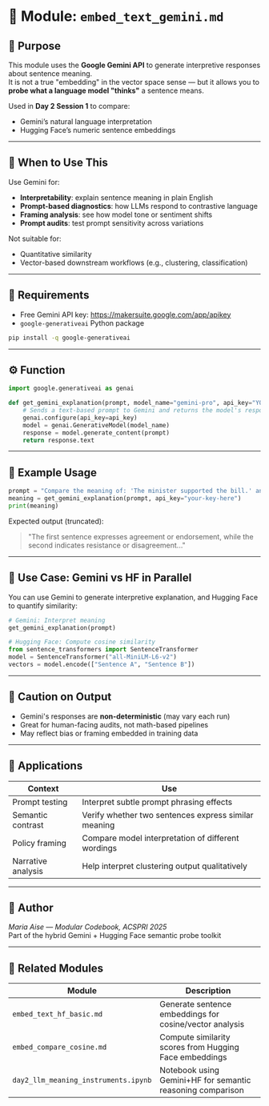 
# 🤖 Module: `embed_text_gemini.md`

## 📌 Purpose

This module uses the **Google Gemini API** to generate interpretive responses about sentence meaning.  
It is not a true "embedding" in the vector space sense — but it allows you to **probe what a language model "thinks"** a sentence means.

Used in **Day 2 Session 1** to compare:
- Gemini’s natural language interpretation
- Hugging Face’s numeric sentence embeddings

---

## 🧠 When to Use This

Use Gemini for:
- **Interpretability**: explain sentence meaning in plain English
- **Prompt-based diagnostics**: how LLMs respond to contrastive language
- **Framing analysis**: see how model tone or sentiment shifts
- **Prompt audits**: test prompt sensitivity across variations

Not suitable for:
- Quantitative similarity
- Vector-based downstream workflows (e.g., clustering, classification)

---

## 🔐 Requirements

- Free Gemini API key: https://makersuite.google.com/app/apikey
- `google-generativeai` Python package

```bash
pip install -q google-generativeai
```

---

## ⚙️ Function

```python
import google.generativeai as genai

def get_gemini_explanation(prompt, model_name="gemini-pro", api_key="YOUR_API_KEY"):
    # Sends a text-based prompt to Gemini and returns the model's response.
    genai.configure(api_key=api_key)
    model = genai.GenerativeModel(model_name)
    response = model.generate_content(prompt)
    return response.text
```

---

## 🧪 Example Usage

```python
prompt = "Compare the meaning of: 'The minister supported the bill.' and 'The minister opposed the bill.'"
meaning = get_gemini_explanation(prompt, api_key="your-key-here")
print(meaning)
```

Expected output (truncated):

> "The first sentence expresses agreement or endorsement, while the second indicates resistance or disagreement..."

---

## 🧠 Use Case: Gemini vs HF in Parallel

You can use Gemini to generate interpretive explanation, and Hugging Face to quantify similarity:

```python
# Gemini: Interpret meaning
get_gemini_explanation(prompt)

# Hugging Face: Compute cosine similarity
from sentence_transformers import SentenceTransformer
model = SentenceTransformer("all-MiniLM-L6-v2")
vectors = model.encode(["Sentence A", "Sentence B"])
```

---

## 🧪 Caution on Output

- Gemini's responses are **non-deterministic** (may vary each run)
- Great for human-facing audits, not math-based pipelines
- May reflect bias or framing embedded in training data

---

## 🔁 Applications

| Context | Use |
|---------|-----|
| Prompt testing | Interpret subtle prompt phrasing effects |
| Semantic contrast | Verify whether two sentences express similar meaning |
| Policy framing | Compare model interpretation of different wordings |
| Narrative analysis | Help interpret clustering output qualitatively |

---

## 🪪 Author  
*Maria Aise — Modular Codebook, ACSPRI 2025*  
Part of the hybrid Gemini + Hugging Face semantic probe toolkit

---

## 🧱 Related Modules

| Module                                   | Description                                               |
|------------------------------------------|-----------------------------------------------------------|
| `embed_text_hf_basic.md`                | Generate sentence embeddings for cosine/vector analysis   |
| `embed_compare_cosine.md`               | Compute similarity scores from Hugging Face embeddings    |
| `day2_llm_meaning_instruments.ipynb`   | Notebook using Gemini+HF for semantic reasoning comparison |
